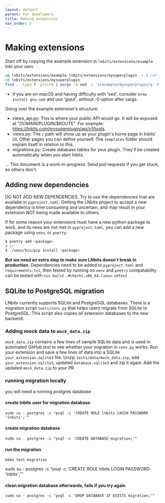 ```yaml
---
layout: default
parent: For developers
title: Making extensions
nav_order: 2
---
```



Making extensions
=================

Start off by copying the example extension in `lnbits/extensions/example` into your own:
```sh
cp lnbits/extensions/example lnbits/extensions/mysuperplugin -r # Let's not use dashes or anything; it doesn't like those.
cd lnbits/extensions/mysuperplugin
find . -type f -print0 | xargs -0 sed -i 's/example/mysuperplugin/g' # Change all occurrences of 'example' to your plugin name 'mysuperplugin'.
```
- if you are on macOS and having difficulty with 'sed', consider `brew install gnu-sed` and use 'gsed', without -0 option after xargs.

Going over the example extension's structure:
* views_api.py: This is where your public API would go. It will be exposed at "$DOMAIN/$PLUGIN/$ROUTE". For example: https://lnbits.com/mysuperplugin/api/v1/tools.
* views.py: The `/` path will show up as your plugin's home page in lnbits' UI. Other pages you can define yourself. The `templates` folder should explain itself in relation to this.
* migrations.py: Create database tables for your plugin. They'll be created automatically when you start lnbits.

... This document is a work-in-progress. Send pull requests if you get stuck, so others don't.


Adding new dependencies
-----------------------

DO NOT ADD NEW DEPENDENCIES. Try to use the dependencies that are availabe in `pyproject.toml`. Getting the LNbits project to accept a new dependency is time consuming and uncertain, and may result in your extension NOT being made available to others. 

If for some reason your extensions must have a new python package to work, and its nees are not met in `pyproject.toml`, you can add a new package using `venv`, or `poerty`:

```sh
$ poetry add <package>
# or
$ ./venv/bin/pip install <package>
```

**But we need an extra step to make sure LNbits doesn't break in production.**
Dependencies need to be added to `pyproject.toml` and `requirements.txt`, then tested by running on `venv` and `poetry` compatability can be tested with `nix build .#checks.x86_64-linux.vmTest`.


SQLite to PostgreSQL migration
-----------------------

LNbits currently supports SQLite and PostgreSQL databases. There is a migration script `tools/conv.py` that helps users migrate from SQLite to PostgreSQL. This script also copies all extension databases to the new backend.

### Adding mock data to `mock_data.zip`

`mock_data.zip` contains a few lines of sample SQLite data and is used in automated GitHub test to see whether your migration in `conv.py` works. Run your extension and save a few lines of data into a SQLite `your_extension.sqlite3` file. Unzip `tests/data/mock_data.zip`, add `your_extension.sqlite3`, updated `database.sqlite3` and zip it again. Add the updated `mock_data.zip` to your PR.

### running migration locally
you will need a running postgres database

#### create lnbits user for migration database
```console
sudo su - postgres -c "psql -c 'CREATE ROLE lnbits LOGIN PASSWORD 'lnbits';'"
```
#### create migration database
```console
sudo su - postgres -c "psql -c 'CREATE DATABASE migration;'"
```
#### run the migration
```console
make test-migration
```
sudo su - postgres -c "psql -c 'CREATE ROLE lnbits LOGIN PASSWORD 'lnbits';'"
#### clean migration database afterwards, fails if you try again
```console
sudo su - postgres -c "psql -c 'DROP DATABASE IF EXISTS migration;'"
```
